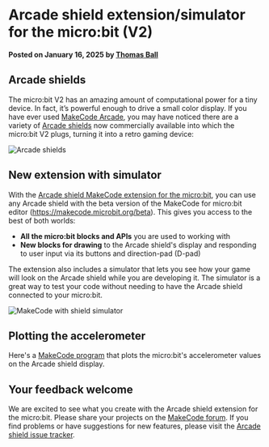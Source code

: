 # Arcade shield extension/simulator for the micro:bit (V2)

**Posted on January 16, 2025 by [Thomas Ball](https://github.com/thomasjball)**

## Arcade shields

The micro:bit V2 has an amazing amount of computational power for a tiny device. In fact, it’s powerful enough to drive a small color display. If you have ever used [MakeCode Arcade](https://arcade.makecode.com/), you may have noticed there are a variety of [Arcade shields](https://makecode.com/blog/microbit/arcade-shield) now commercially available into which the micro:bit V2 plugs, turning it into a retro gaming device:

![Arcade shields](/static/blog/microbit/arcadeshield-ext-sim/arcadeshields.png)

## New extension with simulator

With the [Arcade shield MakeCode extension for the micro:bit](https://makecode.microbit.org/pkg/microbit-apps/arcadeshield), you can use any Arcade shield with the beta version of the MakeCode for micro:bit editor (https://makecode.microbit.org/beta). This gives you access to the best of both worlds:
-	**All the micro:bit blocks and APIs** you are used to working with
-	**New blocks for drawing** to the Arcade shield's display and responding to user input via its buttons and direction-pad (D-pad)

The extension also includes a simulator that lets you see how your game will look on the Arcade shield while you are developing it. The simulator is a great way to test your code without needing to have the Arcade shield connected to your micro:bit.

![MakeCode with shield simulator](/static/blog/microbit/arcadeshield-ext-sim/shieldSim.png)

## Plotting the accelerometer

Here's a [MakeCode program](https://makecode.microbit.org/beta/#pub:S82867-73191-89330-76938) that plots the micro:bit's accelerometer values on the Arcade shield display. 

## Your feedback welcome

We are excited to see what you create with the Arcade shield extension for the micro:bit. Please share your projects on the [MakeCode forum](https://forum.makecode.com/). If you find problems or have suggestions for new features, please visit the [Arcade shield issue tracker](https://github.com/microbit-apps/arcadeshield/issues).


